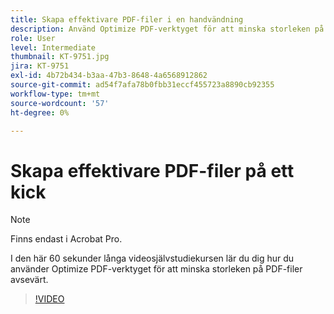 ```yaml
---
title: Skapa effektivare PDF-filer i en handvändning
description: Använd Optimize PDF-verktyget för att minska storleken på PDF-filer avsevärt
role: User
level: Intermediate
thumbnail: KT-9751.jpg
jira: KT-9751
exl-id: 4b72b434-b3aa-47b3-8648-4a6568912862
source-git-commit: ad54f7afa78b0fbb31eccf455723a8890cb92355
workflow-type: tm+mt
source-wordcount: '57'
ht-degree: 0%

---
```


# Skapa effektivare PDF-filer på ett kick

>[!NOTE]
>
>Finns endast i Acrobat Pro.

I den här 60 sekunder långa videosjälvstudiekursen lär du dig hur du använder Optimize PDF-verktyget för att minska storleken på PDF-filer avsevärt.

>[!VIDEO](https://video.tv.adobe.com/v/340077?quality=12&learn=on&hidetitle=true)
